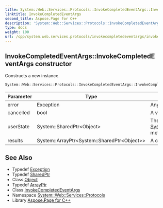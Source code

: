 ```yaml
---
title: System::Web::Services::Protocols::InvokeCompletedEventArgs::InvokeCompletedEventArgs constructor
linktitle: InvokeCompletedEventArgs
second_title: Aspose.Page for C++
description: 'System::Web::Services::Protocols::InvokeCompletedEventArgs::InvokeCompletedEventArgs constructor. Constructs a new instance in C++.'
type: docs
weight: 100
url: /cpp/system.web.services.protocols/invokecompletedeventargs/invokecompletedeventargs/
---
```

## InvokeCompletedEventArgs::InvokeCompletedEventArgs constructor


Constructs a new instance.

```cpp
System::Web::Services::Protocols::InvokeCompletedEventArgs::InvokeCompletedEventArgs(Exception error, bool cancelled, System::SharedPtr<Object> userState, System::ArrayPtr<System::SharedPtr<Object>> results)
```


| Parameter | Type | Description |
| --- | --- | --- |
| error | Exception | Any error that occurred during an asynchronous operation. |
| cancelled | bool | A value that indicates if an asynchronous operation is canceled. |
| userState | System::SharedPtr\<Object\> | The optional user-supplied state object passed to the [System.ComponentModel.BackgroundWorker.RunWorkerAsync](../../../system.componentmodel/backgroundworker/runworkerasync/)([System.Object](../../../system/object/)) method. |
| results | System::ArrayPtr\<System::SharedPtr\<Object\>\> | A collection of asynchronous operation results. |

## See Also

* Typedef [Exception](../../../system/exception/)
* Typedef [SharedPtr](../../../system/sharedptr/)
* Class [Object](../../../system/object/)
* Typedef [ArrayPtr](../../../system/arrayptr/)
* Class [InvokeCompletedEventArgs](../)
* Namespace [System::Web::Services::Protocols](../../)
* Library [Aspose.Page for C++](../../../)
